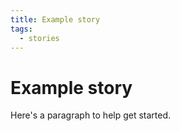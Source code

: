 ```yaml
---
title: Example story
tags:
  - stories
---
```

# Example story

Here's a paragraph to help get started.
